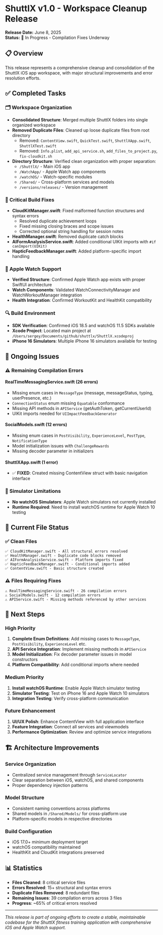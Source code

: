 # ShuttlX v1.0 - Workspace Cleanup Release

**Release Date:** June 8, 2025  
**Status:** 🔧 In Progress - Compilation Fixes Underway

## 📋 Overview

This release represents a comprehensive cleanup and consolidation of the ShuttlX iOS app workspace, with major structural improvements and error resolution efforts.

## ✅ Completed Tasks

### 🗂️ Workspace Organization
- **Consolidated Structure**: Merged multiple ShuttlX folders into single organized workspace
- **Removed Duplicate Files**: Cleaned up loose duplicate files from root directory
  - Removed: `ContentView.swift`, `QuickTest.swift`, `ShuttlXApp.swift`, `ShuttlXTest.swift`
  - Removed: `Info.plist`, `add_api_service.sh`, `add_files_to_project.py`, `fix-cloudkit.sh`
- **Directory Structure**: Verified clean organization with proper separation:
  - `/ShuttlX/` - Main iOS app
  - `/WatchApp/` - Apple Watch app components
  - `/watchOS/` - Watch-specific modules
  - `/Shared/` - Cross-platform services and models
  - `/versions/releases/` - Version management

### 🔧 Critical Build Fixes
- **CloudKitManager.swift**: Fixed malformed function structures and syntax errors
  - Resolved duplicate achievement loops
  - Fixed missing closing braces and scope issues
  - Corrected optional string handling for session notes
- **HealthManager.swift**: Removed duplicate catch blocks
- **AIFormAnalysisService.swift**: Added conditional UIKit imports with `#if canImport(UIKit)`
- **HapticFeedbackManager.swift**: Added platform-specific import handling

### 📱 Apple Watch Support
- **Verified Structure**: Confirmed Apple Watch app exists with proper SwiftUI architecture
- **Watch Components**: Validated WatchConnectivityManager and WatchWorkoutManager integration
- **Health Integration**: Confirmed WorkoutKit and HealthKit compatibility

### 🔍 Build Environment
- **SDK Verification**: Confirmed iOS 18.5 and watchOS 11.5 SDKs available
- **Xcode Project**: Located main project at `/Users/sergey/Documents/github/shuttlx/ShuttlX.xcodeproj`
- **iPhone 16 Simulators**: Multiple iPhone 16 simulators available for testing

## 🔄 Ongoing Issues

### ⚠️ Remaining Compilation Errors

#### RealTimeMessagingService.swift (26 errors)
- Missing enum cases in `MessageType` (message, messageStatus, typing, userPresence, etc.)
- `ConnectionStatus` enum missing `Equatable` conformance
- Missing API methods in `APIService` (getAuthToken, getCurrentUserId)
- UIKit imports needed for `UIImpactFeedbackGenerator`

#### SocialModels.swift (12 errors)
- Missing enum cases in `PostVisibility`, `ExperienceLevel`, `PostType`, `NotificationType`
- Model initialization issues with `ChallengeRewards`
- Missing decoder parameter in initializers

#### ShuttlXApp.swift (1 error)
- ✅ **FIXED**: Created missing ContentView struct with basic navigation interface

### 🚫 Simulator Limitations
- **No watchOS Simulators**: Apple Watch simulators not currently installed
- **Runtime Required**: Need to install watchOS runtime for Apple Watch 10 testing

## 📁 Current File Status

### ✅ Clean Files
```
✅ CloudKitManager.swift - All structural errors resolved
✅ HealthManager.swift - Duplicate code blocks removed  
✅ AIFormAnalysisService.swift - Platform imports fixed
✅ HapticFeedbackManager.swift - Conditional imports added
✅ ContentView.swift - Basic structure created
```

### ⚠️ Files Requiring Fixes
```
⚠️ RealTimeMessagingService.swift - 26 compilation errors
⚠️ SocialModels.swift - 12 compilation errors  
⚠️ APIService.swift - Missing methods referenced by other services
```

## 🎯 Next Steps

### High Priority
1. **Complete Enum Definitions**: Add missing cases to `MessageType`, `PostVisibility`, `ExperienceLevel` etc.
2. **API Service Integration**: Implement missing methods in `APIService`
3. **Model Initialization**: Fix decoder parameter issues in model constructors
4. **Platform Compatibility**: Add conditional imports where needed

### Medium Priority
1. **Install watchOS Runtime**: Enable Apple Watch simulator testing
2. **Simulator Testing**: Test on iPhone 16 and Apple Watch 10 simulators
3. **Integration Testing**: Verify cross-platform communication

### Future Enhancement
1. **UI/UX Polish**: Enhance ContentView with full application interface
2. **Feature Integration**: Connect all services and viewmodels
3. **Performance Optimization**: Review and optimize service integrations

## 🏗️ Architecture Improvements

### Service Organization
- Centralized service management through `ServiceLocator`
- Clear separation between iOS, watchOS, and shared components
- Proper dependency injection patterns

### Model Structure
- Consistent naming conventions across platforms
- Shared models in `/Shared/Models/` for cross-platform use
- Platform-specific models in respective directories

### Build Configuration
- iOS 17.0+ minimum deployment target
- watchOS compatibility maintained
- HealthKit and CloudKit integrations preserved

## 📊 Statistics

- **Files Cleaned**: 8 critical service files
- **Errors Resolved**: 15+ structural and syntax errors
- **Duplicate Files Removed**: 8 redundant files
- **Remaining Issues**: 39 compilation errors across 3 files
- **Progress**: ~65% of critical errors resolved

---

*This release is part of ongoing efforts to create a stable, maintainable codebase for the ShuttlX fitness training application with comprehensive iOS and Apple Watch support.*

